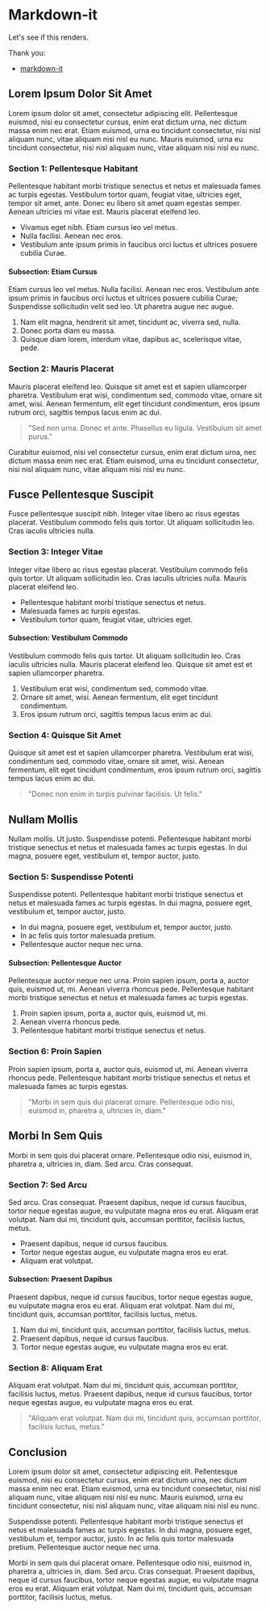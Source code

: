 # Markdown-it

Let's see if this renders. 

Thank you:  
- [markdown-it](https://github.com/markdown-it/markdown-it)

## Lorem Ipsum Dolor Sit Amet

Lorem ipsum dolor sit amet, consectetur adipiscing elit. Pellentesque euismod, nisi eu consectetur cursus, enim erat dictum urna, nec dictum massa enim nec erat. Etiam euismod, urna eu tincidunt consectetur, nisi nisl aliquam nunc, vitae aliquam nisi nisl eu nunc. Mauris euismod, urna eu tincidunt consectetur, nisi nisl aliquam nunc, vitae aliquam nisi nisl eu nunc.

### Section 1: Pellentesque Habitant

Pellentesque habitant morbi tristique senectus et netus et malesuada fames ac turpis egestas. Vestibulum tortor quam, feugiat vitae, ultricies eget, tempor sit amet, ante. Donec eu libero sit amet quam egestas semper. Aenean ultricies mi vitae est. Mauris placerat eleifend leo.

- Vivamus eget nibh. Etiam cursus leo vel metus.
- Nulla facilisi. Aenean nec eros.
- Vestibulum ante ipsum primis in faucibus orci luctus et ultrices posuere cubilia Curae.

#### Subsection: Etiam Cursus

Etiam cursus leo vel metus. Nulla facilisi. Aenean nec eros. Vestibulum ante ipsum primis in faucibus orci luctus et ultrices posuere cubilia Curae; Suspendisse sollicitudin velit sed leo. Ut pharetra augue nec augue.

1. Nam elit magna, hendrerit sit amet, tincidunt ac, viverra sed, nulla.
2. Donec porta diam eu massa.
3. Quisque diam lorem, interdum vitae, dapibus ac, scelerisque vitae, pede.

### Section 2: Mauris Placerat

Mauris placerat eleifend leo. Quisque sit amet est et sapien ullamcorper pharetra. Vestibulum erat wisi, condimentum sed, commodo vitae, ornare sit amet, wisi. Aenean fermentum, elit eget tincidunt condimentum, eros ipsum rutrum orci, sagittis tempus lacus enim ac dui.

> "Sed non urna. Donec et ante. Phasellus eu ligula. Vestibulum sit amet purus."

Curabitur euismod, nisi vel consectetur cursus, enim erat dictum urna, nec dictum massa enim nec erat. Etiam euismod, urna eu tincidunt consectetur, nisi nisl aliquam nunc, vitae aliquam nisi nisl eu nunc.

## Fusce Pellentesque Suscipit

Fusce pellentesque suscipit nibh. Integer vitae libero ac risus egestas placerat. Vestibulum commodo felis quis tortor. Ut aliquam sollicitudin leo. Cras iaculis ultricies nulla.

### Section 3: Integer Vitae

Integer vitae libero ac risus egestas placerat. Vestibulum commodo felis quis tortor. Ut aliquam sollicitudin leo. Cras iaculis ultricies nulla. Mauris placerat eleifend leo.

- Pellentesque habitant morbi tristique senectus et netus.
- Malesuada fames ac turpis egestas.
- Vestibulum tortor quam, feugiat vitae, ultricies eget.

#### Subsection: Vestibulum Commodo

Vestibulum commodo felis quis tortor. Ut aliquam sollicitudin leo. Cras iaculis ultricies nulla. Mauris placerat eleifend leo. Quisque sit amet est et sapien ullamcorper pharetra.

1. Vestibulum erat wisi, condimentum sed, commodo vitae.
2. Ornare sit amet, wisi. Aenean fermentum, elit eget tincidunt condimentum.
3. Eros ipsum rutrum orci, sagittis tempus lacus enim ac dui.

### Section 4: Quisque Sit Amet

Quisque sit amet est et sapien ullamcorper pharetra. Vestibulum erat wisi, condimentum sed, commodo vitae, ornare sit amet, wisi. Aenean fermentum, elit eget tincidunt condimentum, eros ipsum rutrum orci, sagittis tempus lacus enim ac dui.

> "Donec non enim in turpis pulvinar facilisis. Ut felis."

## Nullam Mollis

Nullam mollis. Ut justo. Suspendisse potenti. Pellentesque habitant morbi tristique senectus et netus et malesuada fames ac turpis egestas. In dui magna, posuere eget, vestibulum et, tempor auctor, justo.

### Section 5: Suspendisse Potenti

Suspendisse potenti. Pellentesque habitant morbi tristique senectus et netus et malesuada fames ac turpis egestas. In dui magna, posuere eget, vestibulum et, tempor auctor, justo.

- In dui magna, posuere eget, vestibulum et, tempor auctor, justo.
- In ac felis quis tortor malesuada pretium.
- Pellentesque auctor neque nec urna.

#### Subsection: Pellentesque Auctor

Pellentesque auctor neque nec urna. Proin sapien ipsum, porta a, auctor quis, euismod ut, mi. Aenean viverra rhoncus pede. Pellentesque habitant morbi tristique senectus et netus et malesuada fames ac turpis egestas.

1. Proin sapien ipsum, porta a, auctor quis, euismod ut, mi.
2. Aenean viverra rhoncus pede.
3. Pellentesque habitant morbi tristique senectus et netus.

### Section 6: Proin Sapien

Proin sapien ipsum, porta a, auctor quis, euismod ut, mi. Aenean viverra rhoncus pede. Pellentesque habitant morbi tristique senectus et netus et malesuada fames ac turpis egestas.

> "Morbi in sem quis dui placerat ornare. Pellentesque odio nisi, euismod in, pharetra a, ultricies in, diam."

## Morbi In Sem Quis

Morbi in sem quis dui placerat ornare. Pellentesque odio nisi, euismod in, pharetra a, ultricies in, diam. Sed arcu. Cras consequat.

### Section 7: Sed Arcu

Sed arcu. Cras consequat. Praesent dapibus, neque id cursus faucibus, tortor neque egestas augue, eu vulputate magna eros eu erat. Aliquam erat volutpat. Nam dui mi, tincidunt quis, accumsan porttitor, facilisis luctus, metus.

- Praesent dapibus, neque id cursus faucibus.
- Tortor neque egestas augue, eu vulputate magna eros eu erat.
- Aliquam erat volutpat.

#### Subsection: Praesent Dapibus

Praesent dapibus, neque id cursus faucibus, tortor neque egestas augue, eu vulputate magna eros eu erat. Aliquam erat volutpat. Nam dui mi, tincidunt quis, accumsan porttitor, facilisis luctus, metus.

1. Nam dui mi, tincidunt quis, accumsan porttitor, facilisis luctus, metus.
2. Praesent dapibus, neque id cursus faucibus.
3. Tortor neque egestas augue, eu vulputate magna eros eu erat.

### Section 8: Aliquam Erat

Aliquam erat volutpat. Nam dui mi, tincidunt quis, accumsan porttitor, facilisis luctus, metus. Praesent dapibus, neque id cursus faucibus, tortor neque egestas augue, eu vulputate magna eros eu erat.

> "Aliquam erat volutpat. Nam dui mi, tincidunt quis, accumsan porttitor, facilisis luctus, metus."

## Conclusion

Lorem ipsum dolor sit amet, consectetur adipiscing elit. Pellentesque euismod, nisi eu consectetur cursus, enim erat dictum urna, nec dictum massa enim nec erat. Etiam euismod, urna eu tincidunt consectetur, nisi nisl aliquam nunc, vitae aliquam nisi nisl eu nunc. Mauris euismod, urna eu tincidunt consectetur, nisi nisl aliquam nunc, vitae aliquam nisi nisl eu nunc.

Suspendisse potenti. Pellentesque habitant morbi tristique senectus et netus et malesuada fames ac turpis egestas. In dui magna, posuere eget, vestibulum et, tempor auctor, justo. In ac felis quis tortor malesuada pretium. Pellentesque auctor neque nec urna.

Morbi in sem quis dui placerat ornare. Pellentesque odio nisi, euismod in, pharetra a, ultricies in, diam. Sed arcu. Cras consequat. Praesent dapibus, neque id cursus faucibus, tortor neque egestas augue, eu vulputate magna eros eu erat. Aliquam erat volutpat. Nam dui mi, tincidunt quis, accumsan porttitor, facilisis luctus, metus.
